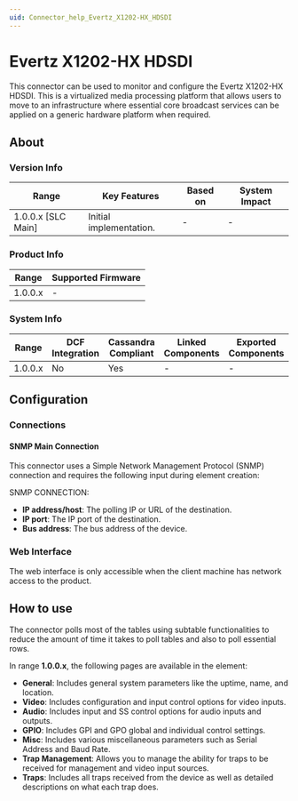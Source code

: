 ```yaml
---
uid: Connector_help_Evertz_X1202-HX_HDSDI
---
```


# Evertz X1202-HX HDSDI

This connector can be used to monitor and configure the Evertz X1202-HX HDSDI. This is a virtualized media processing platform that allows users to move to an infrastructure where essential core broadcast services can be applied on a generic hardware platform when required.

## About

### Version Info

| Range              | Key Features            | Based on | System Impact |
|--------------------|-------------------------|----------|---------------|
| 1.0.0.x [SLC Main] | Initial implementation. | -        | -             |

### Product Info

| Range     | Supported Firmware     |
|-----------|------------------------|
| 1.0.0.x   | -                      |

### System Info

| Range     | DCF Integration     | Cassandra Compliant     | Linked Components     | Exported Components     |
|-----------|---------------------|-------------------------|-----------------------|-------------------------|
| 1.0.0.x   | No                  | Yes                     | -                     | -                       |

## Configuration

### Connections

#### SNMP Main Connection

This connector uses a Simple Network Management Protocol (SNMP) connection and requires the following input during element creation:

SNMP CONNECTION:

- **IP address/host**: The polling IP or URL of the destination.
- **IP port**: The IP port of the destination.
- **Bus address**: The bus address of the device.

### Web Interface

The web interface is only accessible when the client machine has network access to the product.

## How to use

The connector polls most of the tables using subtable functionalities to reduce the amount of time it takes to poll tables and also to poll essential rows.

In range **1.0.0.x**, the following pages are available in the element:

- **General**: Includes general system parameters like the uptime, name, and location.
- **Video**: Includes configuration and input control options for video inputs.
- **Audio**: Includes input and SS control options for audio inputs and outputs.
- **GPIO**: Includes GPI and GPO global and individual control settings.
- **Misc**: Includes various miscellaneous parameters such as Serial Address and Baud Rate.
- **Trap Management**: Allows you to manage the ability for traps to be received for management and video input sources.
- **Traps**: Includes all traps received from the device as well as detailed descriptions on what each trap does.
